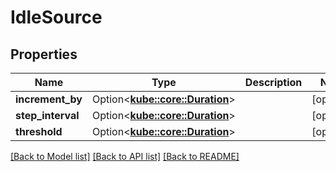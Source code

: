 # IdleSource

## Properties

Name | Type | Description | Notes
------------ | ------------- | ------------- | -------------
**increment_by** | Option<[**kube::core::Duration**](kube::core::Duration.md)> |  | [optional]
**step_interval** | Option<[**kube::core::Duration**](kube::core::Duration.md)> |  | [optional]
**threshold** | Option<[**kube::core::Duration**](kube::core::Duration.md)> |  | [optional]

[[Back to Model list]](../README.md#documentation-for-models) [[Back to API list]](../README.md#documentation-for-api-endpoints) [[Back to README]](../README.md)


